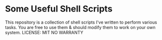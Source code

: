 # Some Useful Shell Scripts

This repository is a collection of shell scripts I've written to perform various tasks.
You are free to use them & should modify them to work on your own system.
LICENSE: MIT
NO WARRANTY
